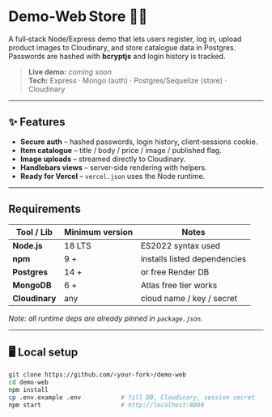 # Demo‑Web Store 🛒🔐

A full‑stack Node/Express demo that lets users register, log in, upload
product images to Cloudinary, and store catalogue data in Postgres.
Passwords are hashed with **bcryptjs** and login history is tracked.

> **Live demo:** _coming soon_  
> **Tech:** Express · Mongo (auth) · Postgres/Sequelize (store) · Cloudinary

---

## ✨ Features

* **Secure auth** – hashed passwords, login history, client‑sessions cookie.  
* **Item catalogue** – title / body / price / image / published flag.  
* **Image uploads** – streamed directly to Cloudinary.  
* **Handlebars views** – server‑side rendering with helpers.  
* **Ready for Vercel** – `vercel.json` uses the Node runtime.  

---

## Requirements

| Tool / Lib | Minimum version | Notes                          |
| ---------- | --------------- | ------------------------------ |
| **Node.js**| 18 LTS          | ES2022 syntax used             |
| **npm**    | 9 +             | installs listed dependencies   |
| **Postgres** | 14 +          | or free Render DB             |
| **MongoDB**  | 6 +           | Atlas free tier works          |
| **Cloudinary** | any         | cloud name / key / secret      |

_Note: all runtime deps are already pinned in `package.json`._

---

## 🖥️ Local setup

```bash
git clone https://github.com/<your‑fork>/demo-web
cd demo-web
npm install
cp .env.example .env           # fill DB, Cloudinary, session secret
npm start                      # http://localhost:8080
```
